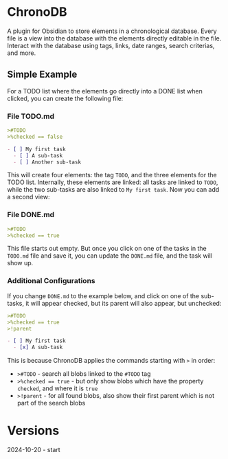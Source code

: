# ChronoDB

A plugin for Obsidian to store elements in a chronological database.
Every file is a view into the database with the elements directly editable in the file.
Interact with the database using tags, links, date ranges, search criterias, and more.

## Simple Example

For a TODO list where the elements go directly into a DONE list when clicked, you can
create the following file:

### File TODO.md
```md
>#TODO
>%checked == false

- [ ] My first task
  - [ ] A sub-task
  - [ ] Another sub-task
```

This will create four elements: the tag `TODO`, and the three elements for the TODO list.
Internally, these elements are linked: all tasks are linked to `TODO`, while the two
sub-tasks are also linked to `My first task`.
Now you can add a second view:

### File DONE.md
```md
>#TODO
>%checked == true
```

This file starts out empty.
But once you click on one of the tasks in the `TODO.md` file and save it,
you can update the `DONE.md` file, and the task will show up.

### Additional Configurations

If you change `DONE.md` to the example below, and click on one of the sub-tasks,
it will appear checked, but its parent will also appear, but unchecked:

```md
>#TODO
>%checked == true
>!parent

- [ ] My first task
  - [x] A sub-task
```

This is because ChronoDB applies the commands starting with `>` in order:

- `>#TODO` - search all blobs linked to the `#TODO` tag
- `>%checked == true` - but only show blobs which have the property `checked`, and where it is `true`
- `>!parent` - for all found blobs, also show their first parent which is not part of the search blobs

# Versions

2024-10-20 - start